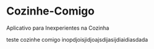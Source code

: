 # Cozinhe-Comigo
 Aplicativo para Inexperientes na Cozinha

teste cozinhe comigo inopdjoisjidjoajsdijasijdiaidiasdada
